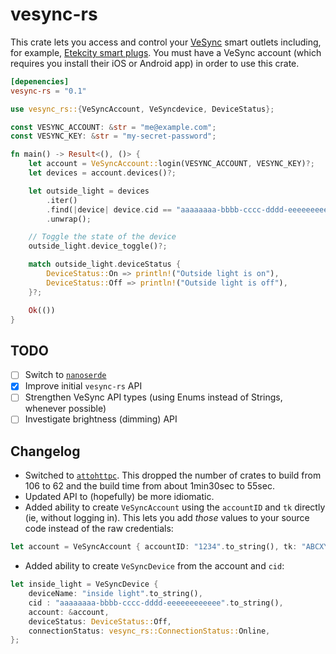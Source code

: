 # vesync-rs
This crate lets you access and control your [VeSync](https://www.vesync.com/) smart outlets including, for example, [Etekcity smart plugs](https://smile.amazon.com/gp/product/B074GVPYPY/). You must have a VeSync account (which requires you install their iOS or Android app) in order to use this crate.

```toml
[depenencies]
vesync-rs = "0.1"
```

```rust
use vesync_rs::{VeSyncAccount, VeSyncdevice, DeviceStatus};

const VESYNC_ACCOUNT: &str = "me@example.com";
const VESYNC_KEY: &str = "my-secret-password";

fn main() -> Result<(), ()> {
    let account = VeSyncAccount::login(VESYNC_ACCOUNT, VESYNC_KEY)?;
    let devices = account.devices()?;

    let outside_light = devices
        .iter()
        .find(|device| device.cid == "aaaaaaaa-bbbb-cccc-dddd-eeeeeeeeeeee")
        .unwrap();

    // Toggle the state of the device
    outside_light.device_toggle()?;

    match outside_light.deviceStatus {
        DeviceStatus::On => println!("Outside light is on"),
        DeviceStatus::Off => println!("Outside light is off"),
    }?;

    Ok(())
}
```

## TODO
- [ ] Switch to [`nanoserde`](https://docs.rs/nanoserde/0.1.2/nanoserde/)
- [x] Improve initial `vesync-rs` API
- [ ] Strengthen VeSync API types (using Enums instead of Strings, whenever possible)
- [ ] Investigate brightness (dimming) API

## Changelog
* Switched to [`attohttpc`](https://github.com/sbstp/attohttpc). This dropped the number of crates to build from 106 to 62 and the build time from about 1min30sec to 55sec.
* Updated API to (hopefully) be more idiomatic.
* Added ability to create `VeSyncAccount` using the `accountID` and `tk` directly (ie, without logging in). This lets you add _those_ values to your source code instead of the raw credentials:

```rust
let account = VeSyncAccount { accountID: "1234".to_string(), tk: "ABCXYZ==".to_string() };
```

* Added ability to create `VeSyncDevice` from the account and `cid`:

```rust
let inside_light = VeSyncDevice {
    deviceName: "inside light".to_string(),
    cid : "aaaaaaaa-bbbb-cccc-dddd-eeeeeeeeeeee".to_string(),
    account: &account,
    deviceStatus: DeviceStatus::Off,
    connectionStatus: vesync_rs::ConnectionStatus::Online,
};
```
